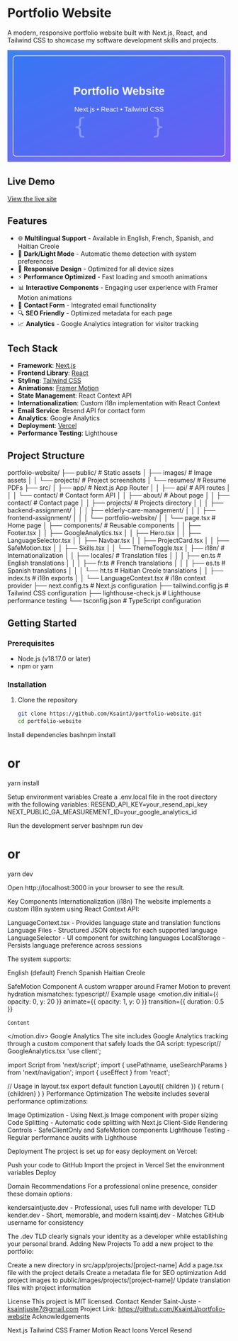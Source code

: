 # Portfolio Website

A modern, responsive portfolio website built with Next.js, React, and Tailwind CSS to showcase my software development skills and projects.

![Portfolio Screenshot](public/images/projects/portfolio-website/thumbnail.svg)

## Live Demo

[View the live site](https://portfolio-website-drab-delta-15.vercel.app/)

## Features

- 🌐 **Multilingual Support** - Available in English, French, Spanish, and Haitian Creole
- 🌙 **Dark/Light Mode** - Automatic theme detection with system preferences
- 📱 **Responsive Design** - Optimized for all device sizes
- ⚡ **Performance Optimized** - Fast loading and smooth animations
- 📊 **Interactive Components** - Engaging user experience with Framer Motion animations
- 📧 **Contact Form** - Integrated email functionality
- 🔍 **SEO Friendly** - Optimized metadata for each page
- 📈 **Analytics** - Google Analytics integration for visitor tracking

## Tech Stack

- **Framework**: [Next.js](https://nextjs.org/)
- **Frontend Library**: [React](https://reactjs.org/)
- **Styling**: [Tailwind CSS](https://tailwindcss.com/)
- **Animations**: [Framer Motion](https://www.framer.com/motion/)
- **State Management**: React Context API
- **Internationalization**: Custom i18n implementation with React Context
- **Email Service**: Resend API for contact form
- **Analytics**: Google Analytics
- **Deployment**: [Vercel](https://vercel.com/)
- **Performance Testing**: Lighthouse

## Project Structure
portfolio-website/
├── public/               # Static assets
│   ├── images/           # Image assets
│   │   └── projects/     # Project screenshots
│   └── resumes/          # Resume PDFs
├── src/
│   ├── app/              # Next.js App Router
│   │   ├── api/          # API routes
│   │   │   └── contact/  # Contact form API
│   │   ├── about/        # About page
│   │   ├── contact/      # Contact page
│   │   ├── projects/     # Projects directory
│   │   │   ├── backend-assignment/
│   │   │   ├── elderly-care-management/
│   │   │   ├── frontend-assignment/
│   │   │   └── portfolio-website/
│   │   └── page.tsx      # Home page
│   ├── components/       # Reusable components
│   │   ├── Footer.tsx
│   │   ├── GoogleAnalytics.tsx
│   │   ├── Hero.tsx
│   │   ├── LanguageSelector.tsx
│   │   ├── Navbar.tsx
│   │   ├── ProjectCard.tsx
│   │   ├── SafeMotion.tsx
│   │   ├── Skills.tsx
│   │   └── ThemeToggle.tsx
│   ├── i18n/             # Internationalization
│   │   ├── locales/      # Translation files
│   │   │   ├── en.ts     # English translations
│   │   │   ├── fr.ts     # French translations
│   │   │   ├── es.ts     # Spanish translations
│   │   │   └── ht.ts     # Haitian Creole translations
│   │   ├── index.ts      # i18n exports
│   │   └── LanguageContext.tsx # i18n context provider
├── next.config.ts        # Next.js configuration
├── tailwind.config.js    # Tailwind CSS configuration
├── lighthouse-check.js   # Lighthouse performance testing
└── tsconfig.json         # TypeScript configuration

## Getting Started

### Prerequisites

- Node.js (v18.17.0 or later)
- npm or yarn

### Installation

1. Clone the repository
   ```bash
   git clone https://github.com/KsaintJ/portfolio-website.git
   cd portfolio-website

Install dependencies
bashnpm install
# or
yarn install

Setup environment variables
Create a .env.local file in the root directory with the following variables:
RESEND_API_KEY=your_resend_api_key
NEXT_PUBLIC_GA_MEASUREMENT_ID=your_google_analytics_id

Run the development server
bashnpm run dev
# or
yarn dev

Open http://localhost:3000 in your browser to see the result.

Key Components
Internationalization (i18n)
The website implements a custom i18n system using React Context API:

LanguageContext.tsx - Provides language state and translation functions
Language Files - Structured JSON objects for each supported language
LanguageSelector - UI component for switching languages
LocalStorage - Persists language preference across sessions

The system supports:

English (default)
French
Spanish
Haitian Creole

SafeMotion Component
A custom wrapper around Framer Motion to prevent hydration mismatches:
typescript// Example usage
<SafeMotion>
  <motion.div
    initial={{ opacity: 0, y: 20 }}
    animate={{ opacity: 1, y: 0 }}
    transition={{ duration: 0.5 }}
  >
    Content
  </motion.div>
</SafeMotion>
Google Analytics
The site includes Google Analytics tracking through a custom component that safely loads the GA script:
typescript// GoogleAnalytics.tsx
'use client';

import Script from 'next/script';
import { usePathname, useSearchParams } from 'next/navigation';
import { useEffect } from 'react';

// Usage in layout.tsx
export default function Layout({ children }) {
  return (
    <html lang="en">
      <body>
        {children}
        <GoogleAnalytics />
      </body>
    </html>
  )
}
Performance Optimization
The website includes several performance optimizations:

Image Optimization - Using Next.js Image component with proper sizing
Code Splitting - Automatic code splitting with Next.js
Client-Side Rendering Controls - SafeClientOnly and SafeMotion components
Lighthouse Testing - Regular performance audits with Lighthouse

Deployment
The project is set up for easy deployment on Vercel:

Push your code to GitHub
Import the project in Vercel
Set the environment variables
Deploy

Domain Recommendations
For a professional online presence, consider these domain options:

kendersaintjuste.dev - Professional, uses full name with developer TLD
kender.dev - Short, memorable, and modern
ksaintj.dev - Matches GitHub username for consistency

The .dev TLD clearly signals your identity as a developer while establishing your personal brand.
Adding New Projects
To add a new project to the portfolio:

Create a new directory in src/app/projects/[project-name]
Add a page.tsx file with the project details
Create a metadata file for SEO optimization
Add project images to public/images/projects/[project-name]/
Update translation files with project information

License
This project is MIT licensed.
Contact
Kender Saint-Juste - ksaintjuste7@gmail.com
Project Link: https://github.com/KsaintJ/portfolio-website
Acknowledgements

Next.js
Tailwind CSS
Framer Motion
React Icons
Vercel
Resend
